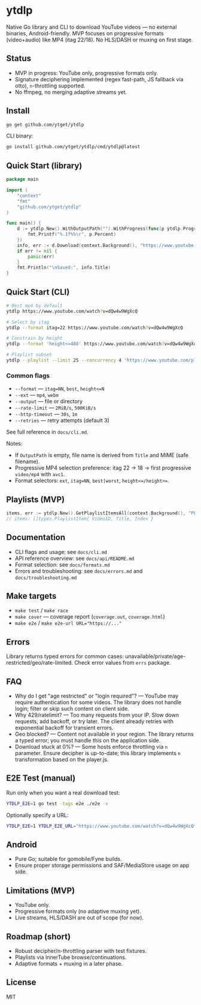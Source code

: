 # ytdlp

Native Go library and CLI to download YouTube videos — no external binaries, Android-friendly. MVP focuses on progressive formats (video+audio) like MP4 (itag 22/18). No HLS/DASH or muxing on first stage.

## Status
- MVP in progress: YouTube only, progressive formats only.
- Signature deciphering implemented (regex fast-path, JS fallback via otto), `n`-throttling supported.
- No ffmpeg, no merging adaptive streams yet.

## Install
```bash
go get github.com/ytget/ytdlp
```

CLI binary:
```bash
go install github.com/ytget/ytdlp/cmd/ytdlp@latest
```

## Quick Start (library)
```go
package main

import (
	"context"
	"fmt"
	"github.com/ytget/ytdlp"
)

func main() {
	d := ytdlp.New().WithOutputPath("").WithProgress(func(p ytdlp.Progress) {
		fmt.Printf("%.1f%%\r", p.Percent)
	})
	info, err := d.Download(context.Background(), "https://www.youtube.com/watch?v=dQw4w9WgXcQ")
	if err != nil {
		panic(err)
	}
	fmt.Println("\nSaved:", info.Title)
}
```

## Quick Start (CLI)
```bash
# Best mp4 by default
ytdlp https://www.youtube.com/watch?v=dQw4w9WgXcQ

# Select by itag
ytdlp --format itag=22 https://www.youtube.com/watch?v=dQw4w9WgXcQ

# Constrain by height
ytdlp --format 'height<=480' https://www.youtube.com/watch?v=dQw4w9WgXcQ

# Playlist subset
ytdlp --playlist --limit 25 --concurrency 4 'https://www.youtube.com/playlist?list=PLxxxx'
```

### Common flags
- `--format` — `itag=NN`, `best`, `height<=N`
- `--ext` — `mp4`, `webm`
- `--output` — file or directory
- `--rate-limit` — `2MiB/s`, `500KiB/s`
- `--http-timeout` — `30s`, `1m`
- `--retries` — retry attempts (default 3)

See full reference in `docs/cli.md`.

Notes:
- If `OutputPath` is empty, file name is derived from `Title` and MIME (safe filename).
- Progressive MP4 selection preference: itag 22 → 18 → first progressive `video/mp4` with `avc1`.
- Format selectors: `ext`, `itag=NN`, `best|worst`, `height<=/height>=`.

## Playlists (MVP)
```go
items, err := ytdlp.New().GetPlaylistItemsAll(context.Background(), "PLxxxx", 200)
// items: []types.PlaylistItem{ VideoID, Title, Index }
```

## Documentation
- CLI flags and usage: see `docs/cli.md`
- API reference overview: see `docs/api/README.md`
- Format selection: see `docs/formats.md`
- Errors and troubleshooting: see `docs/errors.md` and `docs/troubleshooting.md`

## Make targets
- `make test` / `make race`
- `make cover` — coverage report (`coverage.out`, `coverage.html`)
- `make e2e` / `make e2e-url URL="https://..."`

## Errors
Library returns typed errors for common cases: unavailable/private/age-restricted/geo/rate-limited. Check error values from `errs` package.

## FAQ
- Why do I get "age restricted" or "login required"? — YouTube may require authentication for some videos. The library does not handle login; filter or skip such content on client side.
- Why 429/ratelimit? — Too many requests from your IP. Slow down requests, add backoff, or try later. The client already retries with exponential backoff for transient errors.
- Geo blocked? — Content not available in your region. The library returns a typed error; you must handle this on the application side.
- Download stuck at 0%? — Some hosts enforce throttling via `n` parameter. Ensure decipher is up-to-date; this library implements `n` transformation based on the player.js.

## E2E Test (manual)
Run only when you want a real download test:
```bash
YTDLP_E2E=1 go test -tags e2e ./e2e -v
```
Optionally specify a URL:
```bash
YTDLP_E2E=1 YTDLP_E2E_URL="https://www.youtube.com/watch?v=dQw4w9WgXcQ" go test -tags e2e ./e2e -v
```

## Android
- Pure Go; suitable for gomobile/Fyne builds.
- Ensure proper storage permissions and SAF/MediaStore usage on app side.

## Limitations (MVP)
- YouTube only.
- Progressive formats only (no adaptive muxing yet).
- Live streams, HLS/DASH are out of scope (for now).

## Roadmap (short)
- Robust decipher/n-throttling parser with test fixtures.
- Playlists via InnerTube browse/continuations.
- Adaptive formats + muxing in a later phase.

## License
MIT

